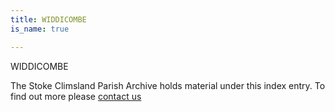 ```yaml
---
title: WIDDICOMBE
is_name: true

---
```


WIDDICOMBE


The Stoke Climsland Parish Archive holds material under this index entry. To find out more please [contact us](/contact/)
